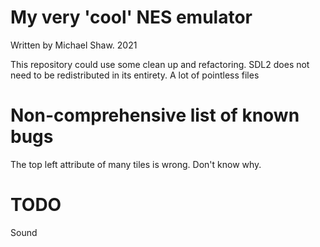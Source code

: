 # My very 'cool' NES emulator

Written by Michael Shaw. 2021

This repository could use some clean up and refactoring. SDL2 does not need to be redistributed in its entirety. A lot of pointless files

# Non-comprehensive list of known bugs

The top left attribute of many tiles is wrong. Don't know why.

# TODO
Sound
